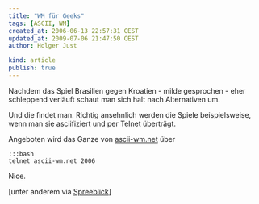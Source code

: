 ```yaml
---
title: "WM für Geeks"
tags: [ASCII, WM]
created_at: 2006-06-13 22:57:31 CEST
updated_at: 2009-07-06 21:47:50 CEST
author: Holger Just

kind: article
publish: true
---
```


Nachdem das Spiel Brasilien gegen Kroatien - milde gesprochen - eher schleppend verläuft schaut man sich halt nach Alternativen um.

Und die findet man. Richtig ansehnlich werden die Spiele beispielsweise, wenn man sie asciifiziert und per Telnet überträgt.

Angeboten wird das Ganze von [ascii-wm.net](http://www.ascii-wm.net) über

    :::bash
    telnet ascii-wm.net 2006

Nice.

[unter anderem via [Spreeblick](http://www.spreeblick.com/2006/06/11/ascii-wm/)]